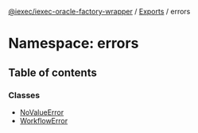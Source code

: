 [@iexec/iexec-oracle-factory-wrapper](../README.md) / [Exports](../modules.md) / errors

# Namespace: errors

## Table of contents

### Classes

- [NoValueError](../classes/errors.NoValueError.md)
- [WorkflowError](../classes/errors.WorkflowError.md)
